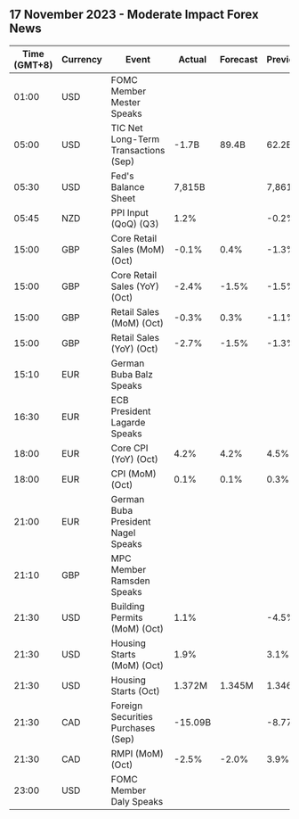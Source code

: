 ## 17 November 2023 - Moderate Impact Forex News

| Time (GMT+8) | Currency | Event | Actual | Forecast | Previous |
|------|----------|-------|--------|----------|----------|
| 01:00 | USD | FOMC Member Mester Speaks |  |  |  |
| 05:00 | USD | TIC Net Long-Term Transactions (Sep) | -1.7B | 89.4B | 62.2B |
| 05:30 | USD | Fed's Balance Sheet | 7,815B |  | 7,861B |
| 05:45 | NZD | PPI Input (QoQ) (Q3) | 1.2% |  | -0.2% |
| 15:00 | GBP | Core Retail Sales (MoM) (Oct) | -0.1% | 0.4% | -1.3% |
| 15:00 | GBP | Core Retail Sales (YoY) (Oct) | -2.4% | -1.5% | -1.5% |
| 15:00 | GBP | Retail Sales (MoM) (Oct) | -0.3% | 0.3% | -1.1% |
| 15:00 | GBP | Retail Sales (YoY) (Oct) | -2.7% | -1.5% | -1.3% |
| 15:10 | EUR | German Buba Balz Speaks |  |  |  |
| 16:30 | EUR | ECB President Lagarde Speaks |  |  |  |
| 18:00 | EUR | Core CPI (YoY) (Oct) | 4.2% | 4.2% | 4.5% |
| 18:00 | EUR | CPI (MoM) (Oct) | 0.1% | 0.1% | 0.3% |
| 21:00 | EUR | German Buba President Nagel Speaks |  |  |  |
| 21:10 | GBP | MPC Member Ramsden Speaks |  |  |  |
| 21:30 | USD | Building Permits (MoM) (Oct) | 1.1% |  | -4.5% |
| 21:30 | USD | Housing Starts (MoM) (Oct) | 1.9% |  | 3.1% |
| 21:30 | USD | Housing Starts (Oct) | 1.372M | 1.345M | 1.346M |
| 21:30 | CAD | Foreign Securities Purchases (Sep) | -15.09B |  | -8.77B |
| 21:30 | CAD | RMPI (MoM) (Oct) | -2.5% | -2.0% | 3.9% |
| 23:00 | USD | FOMC Member Daly Speaks |  |  |  |
